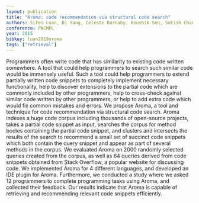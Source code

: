 ```yaml
---
layout: publication
title: "Aroma: code recommendation via structural code search"
authors: Sifei Luan, Di Yang, Celeste Barnaby, Koushik Sen, Satish Chandra
conference: PACMPL
year: 2015
bibkey: luan2019aroma
tags: ["retrieval"]
---
```

Programmers often write code that has similarity to existing code written somewhere. A tool that could help programmers to search such similar code would be immensely useful. Such a tool could help programmers to extend partially written code snippets to completely implement necessary functionality, help to discover extensions to the partial code which are commonly included by other programmers, help to cross-check against similar code written by other programmers, or help to add extra code which would fix common mistakes and errors. We propose Aroma, a tool and technique for code recommendation via structural code search. Aroma indexes a huge code corpus including thousands of open-source projects, takes a partial code snippet as input, searches the corpus for method bodies containing the partial code snippet, and clusters and intersects the results of the search to recommend a small set of succinct code snippets which both contain the query snippet and appear as part of several methods in the corpus. We evaluated Aroma on 2000 randomly selected queries created from the corpus, as well as 64 queries derived from code snippets obtained from Stack Overflow, a popular website for discussing code. We implemented Aroma for 4 different languages, and developed an IDE plugin for Aroma. Furthermore, we conducted a study where we asked 12 programmers to complete programming tasks using Aroma, and collected their feedback. Our results indicate that Aroma is capable of retrieving and recommending relevant code snippets efficiently.
